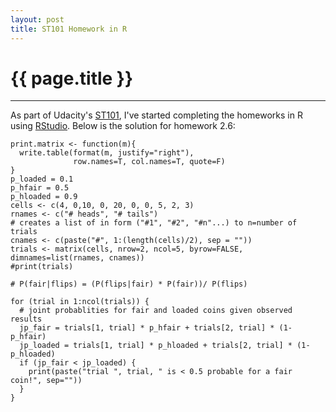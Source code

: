 ```yaml
---
layout: post
title: ST101 Homework in R
---
```


# {{ page.title }}

---------------------------------------

As part of Udacity's [ST101](http://www.udacity.com/view#Course/st101/), I've started completing the homeworks in R using [RStudio](http://rstudio.org/). Below is the solution for homework 2.6:

    print.matrix <- function(m){
      write.table(format(m, justify="right"),
                  row.names=T, col.names=T, quote=F)
    }
    p_loaded = 0.1
    p_hfair = 0.5
    p_hloaded = 0.9
    cells <- c(4, 0,10, 0, 20, 0, 0, 5, 2, 3)
    rnames <- c("# heads", "# tails")
    # creates a list of in form ("#1", "#2", "#n"...) to n=number of trials
    cnames <- c(paste("#", 1:(length(cells)/2), sep = "")) 
    trials <- matrix(cells, nrow=2, ncol=5, byrow=FALSE, dimnames=list(rnames, cnames))
    #print(trials)
     
    # P(fair|flips) = (P(flips|fair) * P(fair))/ P(flips)
     
    for (trial in 1:ncol(trials)) {
      # joint probablities for fair and loaded coins given observed results
      jp_fair = trials[1, trial] * p_hfair + trials[2, trial] * (1-p_hfair)
      jp_loaded = trials[1, trial] * p_hloaded + trials[2, trial] * (1-p_hloaded)
      if (jp_fair < jp_loaded) {
        print(paste("trial ", trial, " is < 0.5 probable for a fair coin!", sep=""))
      } 
    }

